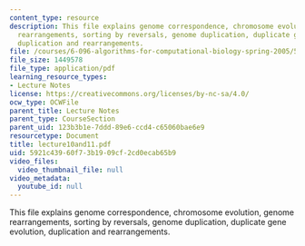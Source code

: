 ```yaml
---
content_type: resource
description: This file explains genome correspondence, chromosome evolution, genome
  rearrangements, sorting by reversals, genome duplication, duplicate gene evolution,
  duplication and rearrangements.
file: /courses/6-096-algorithms-for-computational-biology-spring-2005/5921c43960f73b1909cf2cd0ecab65b9_lecture10and11.pdf
file_size: 1449578
file_type: application/pdf
learning_resource_types:
- Lecture Notes
license: https://creativecommons.org/licenses/by-nc-sa/4.0/
ocw_type: OCWFile
parent_title: Lecture Notes
parent_type: CourseSection
parent_uid: 123b3b1e-7ddd-89e6-ccd4-c65060bae6e9
resourcetype: Document
title: lecture10and11.pdf
uid: 5921c439-60f7-3b19-09cf-2cd0ecab65b9
video_files:
  video_thumbnail_file: null
video_metadata:
  youtube_id: null
---
```

This file explains genome correspondence, chromosome evolution, genome rearrangements, sorting by reversals, genome duplication, duplicate gene evolution, duplication and rearrangements.